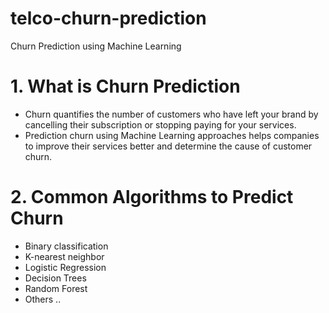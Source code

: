 # telco-churn-prediction
Churn Prediction using Machine Learning 

# 1. What is Churn Prediction
* Churn quantifies the number of customers who have left your brand by cancelling their subscription or stopping paying for your services. 
* Prediction churn using Machine Learning approaches helps companies to improve their services better and determine the cause of customer churn.

# 2. Common Algorithms to Predict Churn
* Binary classification
* K-nearest neighbor
* Logistic Regression
* Decision Trees
* Random Forest
* Others ..
